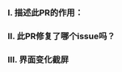 ### Ⅰ. 描述此PR的作用：


### Ⅱ. 此PR修复了哪个issue吗？
<!-- 如果是的话, 请在下一行写上 "fixes #xxx"，比如：fixes #97 -->


### Ⅲ. 界面变化截屏
<!-- 如果存在界面上的变化，请截屏展示出来 -->
